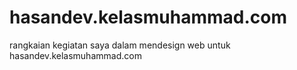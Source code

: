 # hasandev.kelasmuhammad.com
rangkaian kegiatan saya dalam mendesign web untuk hasandev.kelasmuhammad.com
